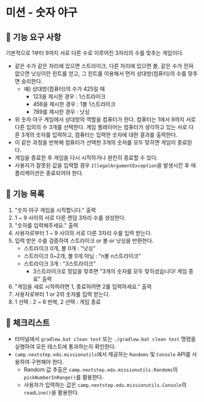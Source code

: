 # 미션 - 숫자 야구

## 🚀 기능 요구 사항

기본적으로 1부터 9까지 서로 다른 수로 이루어진 3자리의 수를 맞추는 게임이다.

- 같은 수가 같은 자리에 있으면 스트라이크, 다른 자리에 있으면 볼, 같은 수가 전혀 없으면 낫싱이란 힌트를 얻고, 그 힌트를 이용해서 먼저 상대방(컴퓨터)의 수를 맞추면 승리한다.
  - 예) 상대방(컴퓨터)의 수가 425일 때
    - 123을 제시한 경우 : 1스트라이크
    - 456을 제시한 경우 : 1볼 1스트라이크
    - 789를 제시한 경우 : 낫싱
- 위 숫자 야구 게임에서 상대방의 역할을 컴퓨터가 한다. 컴퓨터는 1에서 9까지 서로 다른 임의의 수 3개를 선택한다. 게임 플레이어는 컴퓨터가 생각하고 있는 서로 다른 3개의 숫자를 입력하고, 컴퓨터는 입력한
  숫자에 대한
  결과를 출력한다.
- 이 같은 과정을 반복해 컴퓨터가 선택한 3개의 숫자를 모두 맞히면 게임이 종료된다.
- 게임을 종료한 후 게임을 다시 시작하거나 완전히 종료할 수 있다.
- 사용자가 잘못된 값을 입력할 경우 `IllegalArgumentException`을 발생시킨 후 애플리케이션은 종료되어야 한다.

## 🚀 기능 목록

1. "숫자 야구 게임을 시작합니다." 출력
2. 1 ~ 9 사이의 서로 다른 랜덤 3자리 수를 생성한다.
3. "숫자를 입력해주세요." 출력
4. 사용자로부터 1 ~ 9 사이의 서로 다른 3자리 수를 입력 받는다.
5. 입력 받은 수를 검증하여 스트라이크 or 볼 or 낫싱을 반환한다.
   - 스트라이크 0개, 볼 0개 : "낫싱"
   - 스트라이크 0~2개, 볼 0개 아님 : "n볼 n스트라이크"
   - 스트라이크 3개 : "3스트라이크"
     -  3스트라이크로 정답을 맞추면 "3개의 숫자를 모두 맞히셨습니다! 게임 종료" 출력
6. "게임을 새로 시작하려면 1, 종료하려면 2를 입력하세요." 출력
7. 사용자로부터 1 or 2의 숫자를 입력 받는다.
8. 1 선택 : 2 ~ 6 반복, 2 선택 : 게임 종료

## 🚀 체크리스트
- 터미널에서 `gradlew.bat clean test` 또는 `./gradlew.bat clean test` 명령을 실행하여 모든 테스트에 통과하는지 확인한다.
- `camp.nextstep.edu.missionutils`에서 제공하는 `Randoms` 및 `Console` API를 사용하여 구현해야 한다.
  - Random 값 추출은 `camp.nextstep.edu.missionutils.Randoms`의 `pickNumberInRange()`를 활용한다.
  - 사용자가 입력하는 값은 `camp.nextstep.edu.missionutils.Console`의 `readLine()`을 활용한다.